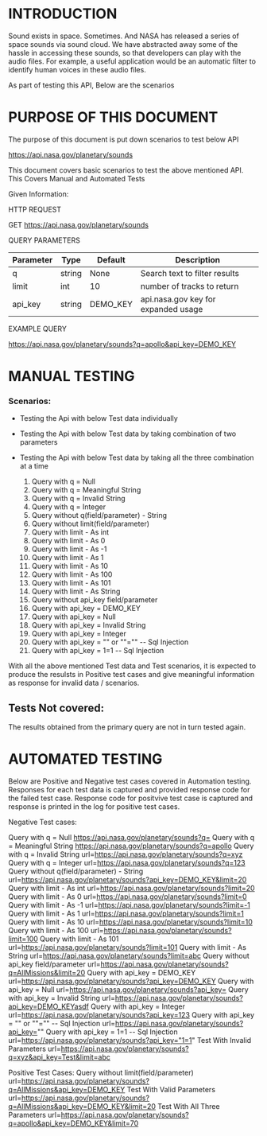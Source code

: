 #	INTRODUCTION
Sound exists in space. Sometimes. And NASA has released a series of space sounds via sound cloud. We have abstracted away some of the hassle in accessing these sounds, so that developers can play with the audio files. For example, a useful application would be an automatic filter to identify human voices in these audio files.

As part of testing this API, Below are the scenarios

# PURPOSE OF THIS DOCUMENT
The purpose of this document is put down scenarios to test below API

https://api.nasa.gov/planetary/sounds

This document covers basic scenarios to test the above mentioned API. This Covers Manual and Automated Tests

Given Information:

HTTP REQUEST

GET https://api.nasa.gov/planetary/sounds

QUERY PARAMETERS

Parameter |	Type | Default | Description
--------- | ---- | ------- | ------------
q | string | None | Search text to filter results
limit | int | 10 | number of tracks to return
api_key | string | DEMO_KEY | api.nasa.gov key for expanded usage

EXAMPLE 	QUERY

https://api.nasa.gov/planetary/sounds?q=apollo&api_key=DEMO_KEY

#	MANUAL TESTING

### Scenarios:

* Testing the Api with below Test data individually
* Testing the Api with below Test data by taking combination of two parameters
* Testing the Api with below Test data by taking all the three combination at a time

  1. Query with q = Null
  2. Query with q = Meaningful String
  3. Query with q = Invalid String
  4. Query with q = Integer
  5. Query without q(field/parameter) - String
  6. Query without limit(field/parameter)
  7. Query with limit - As int
  8. Query with limit - As 0
  9. Query with limit - As -1
  10. Query with limit - As 1
  11. Query with limit - As 10
  12. Query with limit - As 100
  13. Query with limit - As 101
  14. Query with limit - As String
  15. Query without api_key field/parameter
  16. Query with api_key = DEMO_KEY
  17. Query with api_key = Null
  18. Query with api_key = Invalid String
  19. Query with api_key = Integer
  20. Query with api_key = "" or ""="" -- Sql Injection
  21. Query with api_key = 1=1 -- Sql Injection
  
 With all the above mentioned Test data and Test scenarios, it is expected to produce the resulsts in Positive test cases and give meaningful information as response for invalid data / scenarios.

## Tests Not covered:

The results obtained from the primary query are not in turn tested again.

#	AUTOMATED TESTING

Below are Positive and Negative test cases covered in Automation testing. Responses for each test data is captured and provided response code for the failed test case. Response code for positvive test case is captured and response is printed in the log for positive test cases.

Negative Test cases:

Query with q = Null
https://api.nasa.gov/planetary/sounds?q=
Query with q = Meaningful String
https://api.nasa.gov/planetary/sounds?q=apollo
Query with q = Invalid String
url=https://api.nasa.gov/planetary/sounds?q=xyz
Query with q = Integer
url=https://api.nasa.gov/planetary/sounds?q=123
Query without q(field/parameter) - String
url=https://api.nasa.gov/planetary/sounds?api_key=DEMO_KEY&limit=20
Query with limit - As int
url=https://api.nasa.gov/planetary/sounds?limit=20
Query with limit - As 0
url=https://api.nasa.gov/planetary/sounds?limit=0
Query with limit - As -1
url=https://api.nasa.gov/planetary/sounds?limit=-1
Query with limit - As 1
url=https://api.nasa.gov/planetary/sounds?limit=1
Query with limit - As 10
url=https://api.nasa.gov/planetary/sounds?limit=10
Query with limit - As 100
url=https://api.nasa.gov/planetary/sounds?limit=100
Query with limit - As 101
url=https://api.nasa.gov/planetary/sounds?limit=101
Query with limit - As String
url=https://api.nasa.gov/planetary/sounds?limit=abc
Query without api_key field/parameter
url=https://api.nasa.gov/planetary/sounds?q=AllMissions&limit=20
Query with api_key = DEMO_KEY
url=https://api.nasa.gov/planetary/sounds?api_key=DEMO_KEY
Query with api_key = Null
url=https://api.nasa.gov/planetary/sounds?api_key=
Query with api_key = Invalid String
url=https://api.nasa.gov/planetary/sounds?api_key=DEMO_KEYasdf
Query with api_key = Integer
url=https://api.nasa.gov/planetary/sounds?api_key=123
Query with api_key = "" or ""="" -- Sql Injection
url=https://api.nasa.gov/planetary/sounds?api_key=""
Query with api_key = 1=1 -- Sql Injection
url=https://api.nasa.gov/planetary/sounds?api_key="1=1"
Test With Invalid Parameters
url=https://api.nasa.gov/planetary/sounds?q=xyz&api_key=Test&limit=abc

Positive Test Cases:
Query without limit(field/parameter)
url=https://api.nasa.gov/planetary/sounds?q=AllMissions&api_key=DEMO_KEY
Test With Valid Parameters
url=https://api.nasa.gov/planetary/sounds?q=AllMissions&api_key=DEMO_KEY&limit=20
Test With All Three Parameters
url=https://api.nasa.gov/planetary/sounds?q=apollo&api_key=DEMO_KEY&limit=70 
